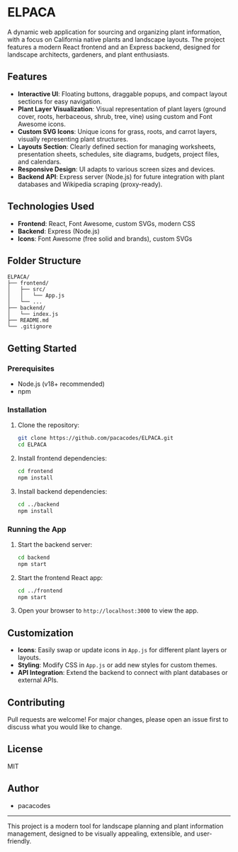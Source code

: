 # ELPACA

A dynamic web application for sourcing and organizing plant information, with a focus on California native plants and landscape layouts. The project features a modern React frontend and an Express backend, designed for landscape architects, gardeners, and plant enthusiasts.

## Features

- **Interactive UI**: Floating buttons, draggable popups, and compact layout sections for easy navigation.
- **Plant Layer Visualization**: Visual representation of plant layers (ground cover, roots, herbaceous, shrub, tree, vine) using custom and Font Awesome icons.
- **Custom SVG Icons**: Unique icons for grass, roots, and carrot layers, visually representing plant structures.
- **Layouts Section**: Clearly defined section for managing worksheets, presentation sheets, schedules, site diagrams, budgets, project files, and calendars.
- **Responsive Design**: UI adapts to various screen sizes and devices.
- **Backend API**: Express server (Node.js) for future integration with plant databases and Wikipedia scraping (proxy-ready).

## Technologies Used

- **Frontend**: React, Font Awesome, custom SVGs, modern CSS
- **Backend**: Express (Node.js)
- **Icons**: Font Awesome (free solid and brands), custom SVGs

## Folder Structure

```
ELPACA/
├── frontend/
│   ├── src/
│   │   └── App.js
│   └── ...
├── backend/
│   └── index.js
├── README.md
└── .gitignore
```

## Getting Started

### Prerequisites
- Node.js (v18+ recommended)
- npm

### Installation
1. Clone the repository:
	```bash
	git clone https://github.com/pacacodes/ELPACA.git
	cd ELPACA
	```
2. Install frontend dependencies:
	```bash
	cd frontend
	npm install
	```
3. Install backend dependencies:
	```bash
	cd ../backend
	npm install
	```

### Running the App
1. Start the backend server:
	```bash
	cd backend
	npm start
	```
2. Start the frontend React app:
	```bash
	cd ../frontend
	npm start
	```
3. Open your browser to `http://localhost:3000` to view the app.

## Customization
- **Icons**: Easily swap or update icons in `App.js` for different plant layers or layouts.
- **Styling**: Modify CSS in `App.js` or add new styles for custom themes.
- **API Integration**: Extend the backend to connect with plant databases or external APIs.

## Contributing
Pull requests are welcome! For major changes, please open an issue first to discuss what you would like to change.

## License
MIT

## Author
- pacacodes

---

This project is a modern tool for landscape planning and plant information management, designed to be visually appealing, extensible, and user-friendly.